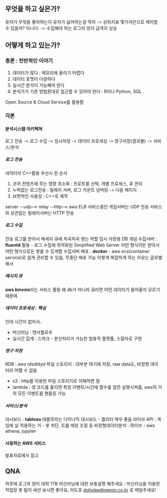 ## 무엇을 하고 싶은가?
유저가 무엇을 좋아하는지
유저가 싫어하는걸 막자
-> 상위지표 몇가지만으로 케어할 수 있을까? 아니다.
-> 수집해야 하는 로그의 양이 급격히 상승

## 어떻게 하고 있는가?
### 총론 : 전반적인 이야기
1. 데이터가 많다 : 메모리에 올리기 어렵다
2. 데이터 포맷이 다양하다
3. 실시간 분석이 가능해야 한다
4. 분석가가 기존 방법론대로 접근할 수 있어야 한다 : R이나 Python, SQL

Open Source & Cloud Service를 활용함

### 각론
#### 분석시스템 아키텍쳐
로그 전송 -> 로그 수집 -> 임시저장 -> 데이터 프로세싱 -> 영구저장(결과물) -> 서비스/분석

##### 로그 전송
네이티브 C++활용
우선시 한 순서
1. 코어 컨텐츠에 주는 영향 최소화 : 프로토콜 선택, 개별 프로세스, 큐 관리
2. 누락없는 로그전송 : 릴레이 서버, 로그 카운트 넘버링 -> 다음 페이지
3. 보편적인 사용성 : C++로 제작

server --udp--> relay --http--> aws ELB
서비스중인 게임서버는 UDP 전송
서비스와 상관없는 릴레이서버는 HTTP 전송

##### 로그 수집
전송 로그를 받아서 메세지 큐에 차곡차곡 쌓는 역할
임시 저장용 DB 개념
수집서버 : **fluentd** 활용 - 로그 수집에 최적화된 Simplified Web Server
어떤 형식이든 받아서 어떤 형식으로든 쌓을 수 있게함
수집서버 배포 : **docker** - aws ecs(container service)로 쉽게 관리할 수 있음, 무중단 배포 가능
이렇게 복잡하게 하는 이유는 글로벌해서

##### 메시지 큐
**aws kinesis**라는 서비스 활용
왜 db가 아니라 큐라면 어떤 데이터가 들어올지 모르기 때문에

##### 데이터 프로세싱 : 핵심
인데 시간이 없어서..
- 머신러닝 : 텐서플로우
- 실시간 집계 : 스파크 - 분산처리가 가능한 범용적 플랫폼, 스칼라로 구현

##### 영구 저장
RDB : aws rdsdldyd
파일 스토리지 : 대부분 여기에 저장, raw data도, 비정형 데이터라 어쩔 수 없음
- s3 : http를 이용한 파일 스토리지로 이해하면 됨
- lambda : 생 코드를 올리면 특정 이벤트/시간에 함수를 잠깐 실행시켜줌, aws의 거의 모든 이벤트를 핸들링 가능

##### 서비스/분석
대시보드 : **tableau** 태블루라는 다이나믹 대시보드 - 퀄리티 매우 좋음
라이브 API : 게임에 실 적용하는 거 - 봇 차단, 트롤 매칭 조절 등
비정형데이터분석 : 하이브 - aws athena, jupyter

#### 사용하는 AWS 서비스
발표자료에서 참고

## QNA
하루에 로그의 양이 대략 1TB
머신러닝에 대한 보충설명 해주세요 : 머신러닝을 이용한 작업장 봇 탐지 세션 보시면 좋아요, 이도호 doholee@nexon.co.kr 로 메일주세요!